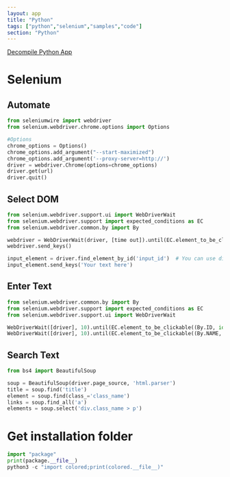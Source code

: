 ```yaml
---
layout: app
title: "Python"
tags: ["python","selenium","samples","code"]
section: "Python"
---
```


[Decompile Python App](https://book.hacktricks.xyz/generic-methodologies-and-resources/basic-forensic-methodology/specific-software-file-type-tricks/.pyc)

# Selenium 

## Automate
```python
from seleniumwire import webdriver
from selenium.webdriver.chrome.options import Options

#Options
chrome_options = Options()
chrome_options.add_argument("--start-maximized")
chrome_options.add_argument('--proxy-server=http://')
driver = webdriver.Chrome(options=chrome_options)
driver.get(url)
driver.quit()

```
## Select DOM

```python
from selenium.webdriver.support.ui import WebDriverWait
from selenium.webdriver.support import expected_conditions as EC
from selenium.webdriver.common.by import By

webdriver = WebDriverWait(driver, [time out]).until(EC.element_to_be_clickable((By.CSS_SELECTOR, "TYPE#NAME")))
webdriver.send_keys()

```
```python
input_element = driver.find_element_by_id('input_id')  # You can use different locators
input_element.send_keys('Your text here')
```

## Enter Text

```python
from selenium.webdriver.common.by import By
from selenium.webdriver.support import expected_conditions as EC
from selenium.webdriver.support.ui import WebDriverWait

WebDriverWait([driver], 10).until(EC.element_to_be_clickable((By.ID, id))).send_keys("TEXT")
WebDriverWait([driver], 10).until(EC.element_to_be_clickable((By.NAME, control_name))).send_keys("TEXT")
```

## Search Text

```python
from bs4 import BeautifulSoup

soup = BeautifulSoup(driver.page_source, 'html.parser')
title = soup.find('title')
element = soup.find(class_='class_name')
links = soup.find_all('a')
elements = soup.select('div.class_name > p')
```

# Get installation folder

```python
import "package"
print(package.__file__)
python3 -c "import colored;print(colored.__file__)"
```

